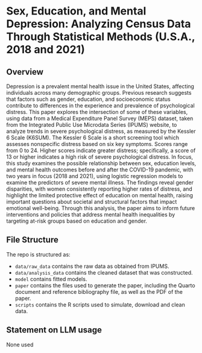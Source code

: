 # Sex, Education, and Mental Depression: Analyzing Census Data Through Statistical Methods (U.S.A., 2018 and 2021) 

## Overview

Depression is a prevalent mental health issue in the United States, affecting individuals across many demographic groups. Previous research suggests that factors such as gender, education, and socioeconomic status contribute to differences in the experience and prevalence of psychological distress. This paper explores the intersection of some of these variables, using data from a Medical Expenditure Panel Survey (MEPS) dataset, taken from the Integrated Public Use Microdata Series (IPUMS) website, to analyze trends in severe psychological distress, as measured by the Kessler 6 Scale (K6SUM). The Kessler 6 Scale is a short screening tool which assesses nonspecific distress based on six key symptoms. Scores range from 0 to 24. Higher scores indicate greater distress; specifically, a score of 13 or higher indicates a high risk of severe psychological distress. In focus, this study examines the possible relationship between sex, education levels, and mental health outcomes before and after the COVID-19 pandemic, with two years in focus (2018 and 2021), using logistic regression models to examine the predictors of severe mental illness. The findings reveal gender disparities, with women consistently reporting higher rates of distress, and highlight the limited protective effect of education on mental health, raising important questions about societal and structural factors that impact emotional well-being. Through this analysis, the paper aims to inform future interventions and policies that address mental health inequalities by targeting at-risk groups based on education and gender.

## File Structure

The repo is structured as:

-   `data/raw_data` contains the raw data as obtained from IPUMS.
-   `data/analysis_data` contains the cleaned dataset that was constructed.
-   `model` contains fitted models. 
-   `paper` contains the files used to generate the paper, including the Quarto document and reference bibliography file, as well as the PDF of the paper. 
-   `scripts` contains the R scripts used to simulate, download and clean data.


## Statement on LLM usage

None used
